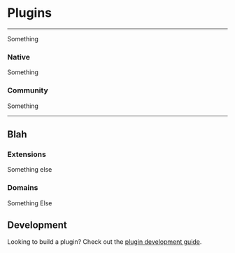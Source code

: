 # Plugins

---


Something

### Native

Something

### Community
Something

---

## Blah

### Extensions

Something else

### Domains

Something Else


## Development

Looking to build a plugin? Check out the [plugin development guide](./development.md).
